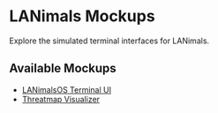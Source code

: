 # LANimals Mockups

Explore the simulated terminal interfaces for LANimals.

## Available Mockups

- [LANimalsOS Terminal UI](mockups/md/LANimalsOS_terminal_mockup.md)
- [Threatmap Visualizer](mockups/md/LANimalsOS_threatmap_mockup.md)
 
